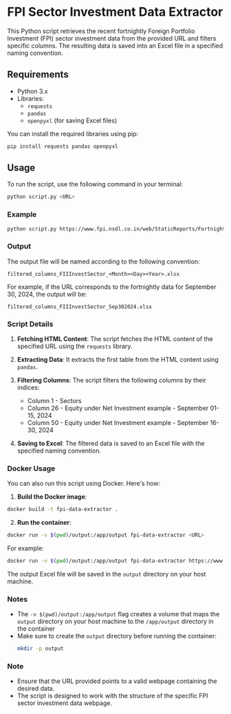 # FPI Sector Investment Data Extractor

This Python script retrieves the recent fortnightly Foreign Portfolio Investment (FPI) sector investment data from the provided URL and filters specific columns. The resulting data is saved into an Excel file in a specified naming convention.

## Requirements

- Python 3.x
- Libraries:
  - `requests`
  - `pandas`
  - `openpyxl` (for saving Excel files)

You can install the required libraries using pip:

```bash
pip install requests pandas openpyxl
```

## Usage

To run the script, use the following command in your terminal:

```bash
python script.py <URL>
```

### Example

```bash
python script.py https://www.fpi.nsdl.co.in/web/StaticReports/Fortnightly_Sector_wise_FII_Investment_Data/FIIInvestSector_Sep302024.html
```

### Output

The output file will be named according to the following convention:

```
filtered_columns_FIIInvestSector_<Month><Day><Year>.xlsx
```

For example, if the URL corresponds to the fortnightly data for September 30, 2024, the output will be:

```
filtered_columns_FIIInvestSector_Sep302024.xlsx
```

### Script Details

1. **Fetching HTML Content**: The script fetches the HTML content of the specified URL using the `requests` library.
   
2. **Extracting Data**: It extracts the first table from the HTML content using `pandas`.

3. **Filtering Columns**: The script filters the following columns by their indices:
   - Column 1 - Sectors 
   - Column 26 - Equity under Net Investment example - September 01-15, 2024
   - Column 50 - Equity under Net Investment example - September 16-30, 2024

4. **Saving to Excel**: The filtered data is saved to an Excel file with the specified naming convention.

### Docker Usage

You can also run this script using Docker. Here's how:

1. **Build the Docker image**:
```bash
docker build -t fpi-data-extractor .
```

2. **Run the container**:
```bash
docker run -v $(pwd)/output:/app/output fpi-data-extractor <URL>
```

For example:
```bash
docker run -v $(pwd)/output:/app/output fpi-data-extractor https://www.fpi.nsdl.co.in/web/StaticReports/Fortnightly_Sector_wise_FII_Investment_Data/FIIInvestSector_Sep302024.html
```

The output Excel file will be saved in the `output` directory on your host machine.

### Notes
- The `-v $(pwd)/output:/app/output` flag creates a volume that maps the `output` directory on your host machine to the `/app/output` directory in the container
- Make sure to create the `output` directory before running the container:
  ```bash
  mkdir -p output
  ```

### Note

- Ensure that the URL provided points to a valid webpage containing the desired data.
- The script is designed to work with the structure of the specific FPI sector investment data webpage.
